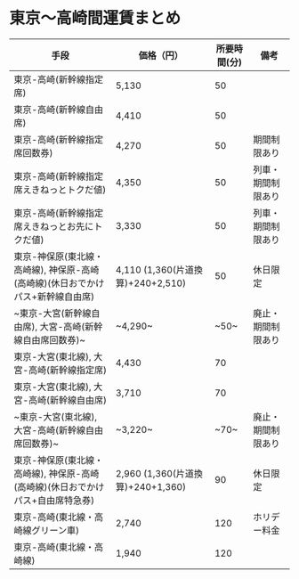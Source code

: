 # 東京～高崎間運賃まとめ

|  手段|  価格（円）|所要時間(分)|備考|
----|---- |----|----
|東京-高崎(新幹線指定席) |5,130 |50||
|東京-高崎(新幹線自由席) |4,410 |50||
|東京-高崎(新幹線指定席回数券) |4,270 |50|期間制限あり|
|東京-高崎(新幹線指定席えきねっとトクだ値) |4,350 |50|列車・期間制限あり|
|東京-高崎(新幹線指定席えきねっとお先にトクだ値) |3,330 |50|列車・期間制限あり|
|東京-神保原(東北線・高崎線), 神保原-高崎(高崎線)(休日おでかけパス+新幹線自由席)|4,110 (1,360(片道換算)+240+2,510)|50|休日限定|
|~東京-大宮(新幹線自由席), 大宮-高崎(新幹線自由席回数券)~ |~4,290~ |~50~|廃止・期間制限あり|
|東京-大宮(東北線), 大宮-高崎(新幹線指定席) |4,430 |70||
|東京-大宮(東北線), 大宮-高崎(新幹線自由席) |3,710 |70||
|~東京-大宮(東北線), 大宮-高崎(新幹線自由席回数券)~ |~3,220~ |~70~|廃止・期間制限あり|
|東京-神保原(東北線・高崎線), 神保原-高崎(高崎線)(休日おでかけパス+自由席特急券)|2,960 (1,360(片道換算)+240+1,360)|90|休日限定|
|東京-高崎(東北線・高崎線グリーン車) |2,740|120|ホリデー料金|
|東京-高崎(東北線・高崎線) |1,940 |120||

